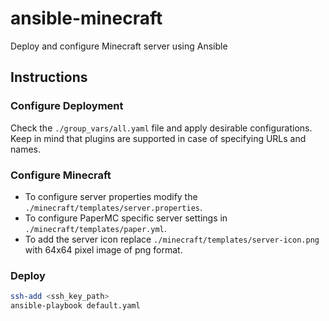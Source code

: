 # ansible-minecraft
Deploy and configure Minecraft server using Ansible

## Instructions
### Configure Deployment
Check the `./group_vars/all.yaml` file and apply desirable configurations. Keep in mind that plugins are supported in case of specifying URLs and names. 
 
 ### Configure Minecraft
 * To configure server properties modify the `./minecraft/templates/server.properties`.
 * To configure PaperMC specific server settings in `./minecraft/templates/paper.yml`.
 * To add the server icon replace `./minecraft/templates/server-icon.png` with 64x64 pixel image of png format.

### Deploy
```bash
ssh-add <ssh_key_path>
ansible-playbook default.yaml
```
